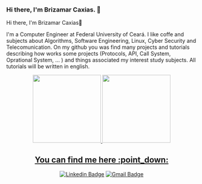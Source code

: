 ### Hi there, I'm Brizamar Caxias. 👋
Hi there, I'm Brizamar Caxias👋

<p> I'm a Computer Engineer at Federal University of Ceará. I like coffe and subjects about Algorithms, Software Engineering, Linux, Cyber Security and Telecomunication.
On my github you was find many projects and tutorials describing how  works some projects (Protocols, API, Call System, Oprational System, ... ) and things associated my interest study subjects. All tutorials will be written in english.</p>


<div align="center">
	<a href="https://github.com/BrizamarCaxias">
	<img height="180em" src="https://github-readme-stats.vercel.app/api?username=BrizamarCaxias&show_icons=true&theme=radical&include_all_commits=true&count_private=true"/>
	<img height="180em" src="https://github-readme-stats.vercel.app/api/top-langs/?username=BrizamarCaxias&layout=compact&langs_count=7&theme=dracula&exclude_repo=Classificacao-de-Sentimentos-com-CNN,seguidor_de_linha,AnalizadorLexico,CadPlaneta,AnalisadorLexico,Sistema_de_Locacao_TesteUnitario_01&hide=C,HTML"/>
</div>

<div align="center">
<h2> You can find me here :point_down: </h2>

[![Linkedin Badge](https://img.shields.io/badge/-LinkedIn-blue?style=flat-square&logo=Linkedin&logoColor=white&link=https://www.linkedin.com/in/brizamarcaxias/)](https://www.linkedin.com/in/brizamarcaxias)
[![Gmail Badge](https://img.shields.io/badge/-Gmail-D74E43?style=flat-square&logo=Gmail&logoColor=white&link=mailto:brizamarcaxiasgomes@gmail.com)](mailto:brizamarcaxias@gmail.com)
</div>
